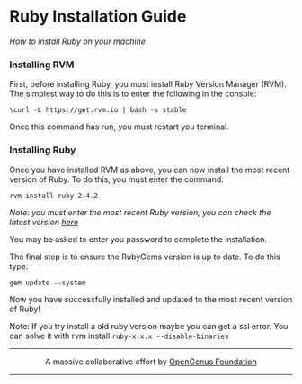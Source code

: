# Ruby Installation Guide

*How to install Ruby on your machine*

### Installing RVM
First, before installing Ruby, you must install Ruby Version Manager (RVM). The simplest way to do this is to enter the following in the console:

`\curl -L https://get.rvm.io | bash -s stable`

Once this command has run, you must restart you terminal.

### Installing Ruby

Once you have installed RVM as above, you can now install the most recent version of Ruby. To do this, you must enter the command:

`rvm install ruby-2.4.2`

*Note: you must enter the most recent Ruby version, you can check the latest version <a href="https://www.ruby-lang.org/en/downloads/">here</a>*

You may be asked to enter you password to complete the installation.

The final step is to ensure the RubyGems version is up to date. To do this type:

`gem update --system`

Now you have successfully installed and updated to the most recent version of Ruby!

Note: If you try install a old ruby version maybe you can get a ssl error. You can solve it with rvm install `ruby-x.x.x --disable-binaries`

---

<p align="center">
	A massive collaborative effort by <a href="https://github.com/OpenGenus/cosmos">OpenGenus Foundation</a> 
</p>

---

